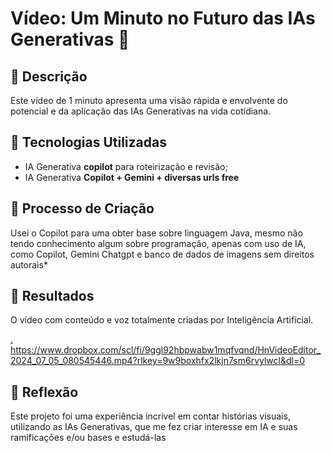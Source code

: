 # Vídeo: Um Minuto no Futuro das IAs Generativas 🎥

## 📒 Descrição
Este vídeo de 1 minuto apresenta uma visão rápida e envolvente do potencial e da aplicação das IAs Generativas na vida cotidiana.

## 🤖 Tecnologias Utilizadas
- IA Generativa **copilot** para roteirização e revisão;
- IA Generativa **Copilot + Gemini + diversas urls free**

## 🧐 Processo de Criação
Usei o Copilot para uma obter base sobre linguagem Java, mesmo não tendo conhecimento algum sobre programação, apenas com uso de IA, como Copilot, Gemini Chatgpt e banco de dados de imagens sem direitos autorais*

## 🚀 Resultados
O vídeo com conteúdo e voz totalmente criadas por Inteligência Artificial.

[. https://www.dropbox.com/scl/fi/9ggl92hbpwabw1mqfvqnd/HnVideoEditor_2024_07_05_080545446.mp4?rlkey=9w9boxhfx2lkjn7sm6rvylwcl&dl=0 ]()

## 💭 Reflexão
Este projeto foi uma experiência incrível em contar histórias visuais, utilizando as IAs Generativas, que me fez criar interesse em IA e suas ramificações e/ou bases e estudá-las